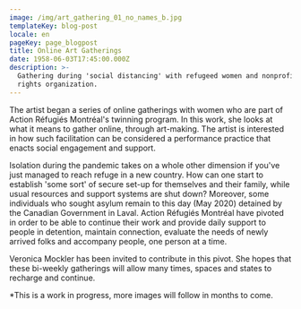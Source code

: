 ```yaml
---
image: /img/art_gathering_01_no_names_b.jpg
templateKey: blog-post
locale: en
pageKey: page_blogpost
title: Online Art Gatherings
date: 1958-06-03T17:45:00.000Z
description: >-
  Gathering during 'social distancing' with refugeed women and nonprofit migrant
  rights organization.
---
```

The artist began a series of online gatherings with women who are part of Action Réfugiés Montréal's twinning program. In this work, she looks at what it means to gather online, through art-making. The artist is interested in how such facilitation can be considered a performance practice that enacts social engagement and support.  

Isolation during the pandemic takes on a whole other dimension if you've just managed to reach refuge in a new country. How can one start to establish 'some sort' of secure set-up for themselves and their family, while usual resources and support systems are shut down? Moreover, some individuals who sought asylum remain to this day (May 2020) detained by the Canadian Government in Laval. Action Réfugiés Montréal have pivoted in order to be able to continue their work and provide daily support to people in detention, maintain connection, evaluate the needs of newly arrived folks and accompany people, one person at a time.

Veronica Mockler has been invited to contribute in this pivot. She hopes that these bi-weekly gatherings will allow many times, spaces and states to recharge and continue.

\*This is a work in progress, more images will follow in months to come.
